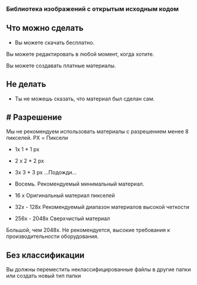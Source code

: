 ### Библиотека изображений с открытым исходным кодом

## Что можно сделать
- Вы можете скачать бесплатно.

Вы можете редактировать в любой момент, когда хотите.

Вы можете создавать платные материалы.

## Не делать
- Ты не можешь сказать, что материал был сделан сам.

## # Разрешение

Мы не рекомендуем использовать материалы с разрешением менее 8 пикселей.
PX = Пиксели
- 1x 1 * 1 px
- 2 x 2 * 2 px
- 3x 3 * 3 px
...Подожди...

- Восемь.
Рекомендуемый минимальный материал.

- 16 x
Оригинальный материал пикселей

- 32x - 128x
Рекомендуемый диапазон материалов высокой четкости

- 256x - 2048x
Сверхчистый материал

Большой, чем 2048x.
Не рекомендуется, высокие требования к производительности оборудования.

## Без классификации
Вы должны переместить неклассифицированные файлы в другие папки или создать новый тип папки